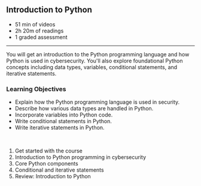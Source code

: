 ## Introduction to Python

- 51 min of videos
- 2h 20m of readings
- 1 graded assessment

<hr>

You will get an introduction to the Python programming language and how Python is used in cybersecurity. You'll also explore foundational Python concepts including data types, variables, conditional statements, and iterative statements.
<br>

### Learning Objectives

- Explain how the Python programming language is used in security.
- Describe how various data types are handled in Python.
- Incorporate variables into Python code.
- Write conditional statements in Python.
- Write iterative statements in Python.

<br>

1. Get started with the course 
2. Introduction to Python programming in cybersecurity
3. Core Python components
4. Conditional and iterative statements
5. Review: Introduction to Python
